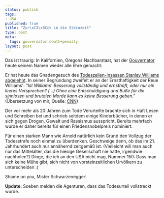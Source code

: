 ```yaml
--- 
status: publish
tags: 
- USA
published: true
title: "Zur\xC3\xBCck in die Steinzeit"
type: post
meta: 
  tags: gouvernator death+penalty
layout: post
---
```

Das ist traurig: In Kalifornien, Oregons Nachbarstaat, hat der <a href="http://de.wikipedia.org/wiki/Arnold_Schwarzenegger">Gouvernator</a> heute seinem Namen wieder alle Ehre gemacht:

Er hat heute das Gnadengesuch des <a href="http://de.wikipedia.org/wiki/Stanley_Williams">Todeszellen-Insassen Stanley Williams</a> <a href="http://tagesschau.de/aktuell/meldungen/0,1185,OID5041696_NAV_REF1,00.html">abgelehnt</a>. In seiner Begründung zweifelt er an der Ernsthaftigkeit der Reue Williams': <em>"Ist Williams' Besserung vollständig und ernsthaft, oder nur ein leeres Versprechen? (...) Ohne eine Entschuldigung und Buße für die sinnlosen und brutalen Morde kann es keine Besserung geben."</em> (Übersetzung von mir, Quelle: <a href="http://www.cnn.com/2005/LAW/12/13/williams.execution/index.html">CNN</a>)

Der vor mehr als 20 Jahren zum Tode Verurteilte brachte sich in Haft Lesen und Schreiben bei und schrieb seitdem einige Kinderbücher, in denen er sich gegen Drogen, Gewalt und Rassismus ausspricht. Bereits mehrfach wurde er daher bereits für einen Friedensnobelpreis nominiert.

Für einen starken Mann wie Arnold natürlich kein Grund den Vollzug der Todesstrafe noch einmal zu überdenken. Geschweige denn, ob das im 21. Jahrhundert auch nur annähernd zeitgemäß ist. (Vielleicht will man auch nur das Mittelalter, das die hiesige Gesellschaft nie hatte, irgendwie nachholen?) Dinge, die ich an den USA nicht mag, Nummer 150: Dass man sich keine Mühe gibt, sich nicht von vorsteinzeitlichen Urvölkern zu unterscheiden :(

Shame on you, Mister Schwarzenegger!

<strong>Update:</strong> Soeben melden die Agenturen, dass das Todesurteil vollstreckt wurde.
